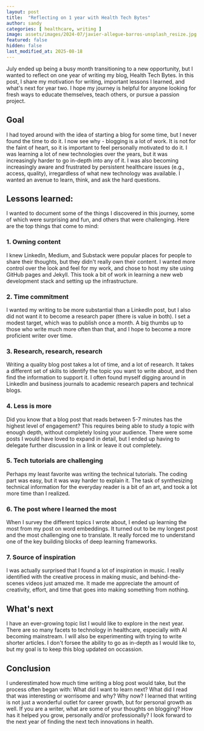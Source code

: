 ```yaml
---
layout: post
title:  "Reflecting on 1 year with Health Tech Bytes"
author: sandy
categories: [ healthcare, writing ]
image: assets/images/2024-07/javier-allegue-barros-unsplash_resize.jpg
featured: false
hidden: false
last_modified_at: 2025-08-18
---
```


July ended up being a busy month transitioning to a new opportunity, but I wanted to reflect on one year of writing my blog, Health Tech Bytes.  In this post, I share my motivation for writing, important lessons I learned, and what's next for year two.  I hope my journey is helpful for anyone looking for fresh ways to educate themselves, teach others, or pursue a passion project.

## Goal
I had toyed around with the idea of starting a blog for some time, but I never found the time to do it.  I now see why - blogging is a lot of work.  It is not for the faint of heart, so it is important to feel personally motivated to do it.  I was learning a lot of new technologies over the years, but it was increasingly harder to go in-depth into any of it.  I was also becoming increasingly aware and frustrated by persistent healthcare issues (e.g., access, quality), irregardless of what new technology was available.  I wanted an avenue to learn, think, and ask the hard questions.

## Lessons learned:
I wanted to document some of the things I discovered in this journey, some of which were surprising and fun, and others that were challenging.  Here are the top things that come to mind:

### 1. Owning content 
I knew LinkedIn, Medium, and Substack were popular places for people to share their thoughts, but they didn't really own their content.  I wanted more control over the look and feel for my work, and chose to host my site using GitHub pages and Jekyll.  This took a bit of work in learning a new web development stack and setting up the infrastructure.

### 2. Time commitment
I wanted my writing to be more substantial than a LinkedIn post, but I also did not want it to become a research paper (there is value in both).  I set a modest target, which was to publish once a month.  A big thumbs up to those who write much more often than that, and I hope to become a more proficient writer over time.

### 3. Research, research, research  
Writing a quality blog post takes a lot of time, and a lot of research.  It takes a different set of skills to identify the topic you want to write about, and then find the information to support it.  I often found myself digging around in LinkedIn and business journals to academic research papers and technical blogs.  

### 4. Less is more  
Did you know that a blog post that reads between 5-7 minutes has the highest level of engagement?  This requires being able to study a topic with enough depth, without completely losing your audience.  There were some posts I would have loved to expand in detail, but I ended up having to delegate further discussion in a link or leave it out completely. 

### 5. Tech tutorials are challenging
Perhaps my least favorite was writing the technical tutorials.  The coding part was easy, but it was way harder to explain it.  The task of synthesizing technical information for the everyday reader is a bit of an art, and took a lot more time than I realized.

### 6. The post where I learned the most
When I survey the different topics I wrote about, I ended up learning the most from my post on word embeddings.  It turned out to be my longest post and the most challenging one to translate.  It really forced me to understand one of the key building blocks of deep learning frameworks.

### 7. Source of inspiration  
I was actually surprised that I found a lot of inspiration in music.  I really identified with the creative process in making music, and behind-the-scenes videos just amazed me.  It made me appreciate the amount of creativity, effort, and time that goes into making something from nothing. 

## What's next
I have an ever-growing topic list I would like to explore in the next year.  There are so many facets to technology in healthcare, especially with AI becoming mainstream.  I will also be experimenting with trying to write shorter articles.  I don't forsee the ability to go as in-depth as I would like to, but my goal is to keep this blog updated on occassion.  

## Conclusion
I underestimated how much time writing a blog post would take, but the process often began with: What did I want to learn next?  What did I read that was interesting or worrisome and why?  Why now?  I learned that writing is not just a wonderful outlet for career growth, but for personal growth as well.  If you are a writer, what are some of your thoughts on blogging?  How has it helped you grow, personally and/or professionally?  I look forward to the next year of finding the next tech innovations in health.